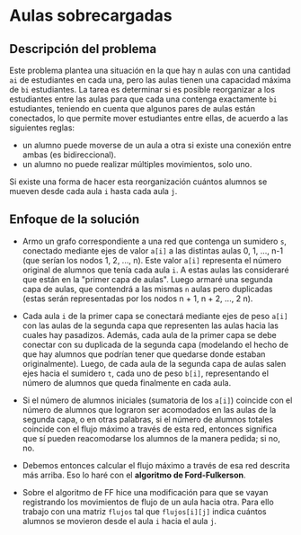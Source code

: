 # Aulas sobrecargadas

## Descripción del problema 

Este problema plantea una situación en la que hay n aulas con una cantidad `ai` de estudiantes en cada una, pero las aulas tienen una capacidad máxima de `bi` estudiantes. La tarea es determinar si es posible reorganizar a los estudiantes entre las aulas para que cada una contenga exactamente `bi` estudiantes, teniendo en cuenta que algunos pares de aulas están conectados, lo que permite mover estudiantes entre ellas, de acuerdo a las siguientes reglas: 
- un alumno puede moverse de un aula a otra si existe una conexión entre ambas (es bidireccional).
- un alumno no puede realizar múltiples movimientos, solo uno.

Si existe una forma de hacer esta reorganización cuántos alumnos se mueven desde cada aula `i` hasta cada aula `j`.

## Enfoque de la solución

- Armo un grafo correspondiente a una red que contenga un sumidero `s`, conectado mediante ejes de valor `a[i]` 
a las distintas aulas 0, 1, ..., n-1 (que serían los nodos 1, 2, ..., n). Este valor `a[i]` representa el 
número original de alumnos que tenía cada aula `i`. A estas aulas las consideraré que están en la "primer capa 
de aulas". Luego armaré una segunda capa de aulas, que contendrá a las mismas `n` aulas pero duplicadas (estas 
serán representadas por los nodos n + 1, n + 2, ..., 2 n).  

- Cada aula `i` de la primer capa se conectará mediante ejes de peso `a[i]` con las aulas de la segunda capa que 
representen las aulas hacia las cuales hay pasadizos. Además, cada aula de la primer capa se debe conectar 
con su duplicada de la segunda capa (modelando el hecho de que hay alumnos que podrían tener que quedarse 
donde estaban originalmente). Luego, de cada aula de la segunda capa de aulas salen ejes hacia el sumidero `t`, 
cada uno de peso `b[i]`, representando el número de alumnos que queda finalmente en cada aula. 

- Si el número de alumnos iniciales (sumatoria de los `a[i]`) coincide con el número de alumnos que lograron ser 
acomodados en las aulas de la segunda capa, o en otras palabras, si el número de alumnos totales coincide con 
el flujo máximo a través de esta red, entonces significa que sí pueden reacomodarse los alumnos de la manera 
pedida; si no, no. 

- Debemos entonces calcular el flujo máximo a través de esa red descrita más arriba. Eso lo haré con el 
**algoritmo de Ford-Fulkerson**. 

- Sobre el algoritmo de FF hice una modificación para que se vayan registrando los movimientos de flujo de un 
aula hacia otra. Para ello trabajo con una matriz `flujos` tal que `flujos[i][j]` indica cuántos alumnos se 
movieron desde el aula `i` hacia el aula `j`. 
